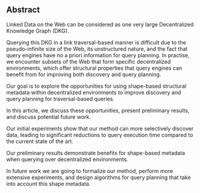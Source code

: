## Abstract
<!-- Context      -->
Linked Data on the Web can be considered as one very large Decentralized Knowledge Graph (DKG).
<!-- Need         -->
Querying this DKG in a link traversal-based manner is difficult due to the pseudo-infinite size of the Web,
its unstructured nature,
and the fact that query engines have no a priori information for query planning.
In practise, we encounter subsets of the Web that form specific decentralized environments,
which offer structural properties that query engines can benefit from
for improving both discovery and query planning.
<!-- Task         -->
Our goal is to explore the opportunities for using shape-based structural metadata within decentralized environments
to improve discovery and query planning for traversal-based queries.
<!-- Object       -->
In this article, we discuss these opportunities, present preliminary results, and discuss potential future work.
<!-- Findings     -->
Our initial experiments show that our method can more selectively discover data,
leading to significant reductions to query execution time compared to the current state of the art.
<!-- Conclusion   -->
Our preliminary results demonstrate benefits for shape-based metadata when querying over decentralized environments.
<!-- Perspectives -->
In future work we are going to formalize our method, perform more extensive experiments,
and design algorithms for query planning that take into account this shape metadata.
